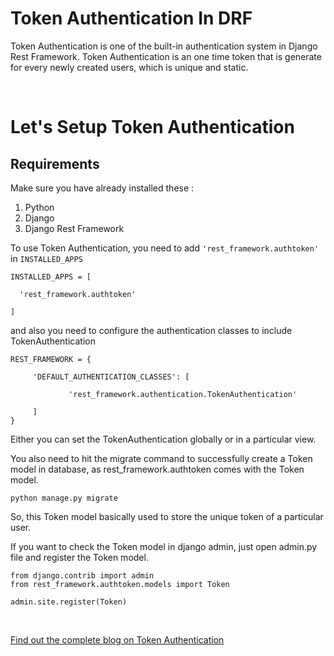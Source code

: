 # Token Authentication In DRF
Token Authentication is one of the built-in authentication system in Django Rest Framework. Token Authentication is an one time token that is generate for every newly created users, which is unique and static.

<br />

# Let's Setup Token Authentication
## Requirements
Make sure you have already installed these : <br />
1. Python <br />
2. Django <br />
3. Django Rest Framework <br />

To use Token Authentication, you need to add ```'rest_framework.authtoken'``` in ```INSTALLED_APPS```
```
INSTALLED_APPS = [

  'rest_framework.authtoken'

]
```
and also you need to configure the authentication classes to include TokenAuthentication

```
REST_FRAMEWORK = {

     'DEFAULT_AUTHENTICATION_CLASSES': [

             'rest_framework.authentication.TokenAuthentication'

     ]
}
```
Either you can set the TokenAuthentication globally or in a particular view.

You also need to hit the migrate command to successfully create a Token model in database, as rest_framework.authtoken comes with the Token model.
```
python manage.py migrate
```
So, this Token model basically used to store the unique token of a particular user.


If you want to check the Token model in django admin, just open admin.py file and register the Token model.

```
from django.contrib import admin
from rest_framework.authtoken.models import Token

admin.site.register(Token)
```
<br />

<a href="https://pythonworld.io/blogs/how-to-implement-token-authentication-in-django-and-django-rest-framework">Find out the complete blog on Token Authentication</a>




